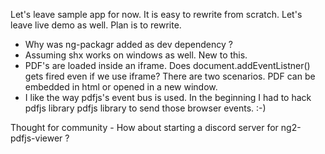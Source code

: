 Let's leave sample app for now. It is easy to rewrite from scratch.
Let's leave live demo as well. Plan is to rewrite.

- Why was ng-packagr added as dev dependency ?
- Assuming shx works on windows as well. New to this.
- PDF's are loaded inside an iframe. Does document.addEventListner() gets fired even if we use iframe?
There are two scenarios. PDF can be embedded in html or opened in a new window.
- I like the way pdfjs's event bus is used. In the beginning I had to hack pdfjs library pdfjs library to send those browser events. :-)



Thought for community - How about starting a discord server for ng2-pdfjs-viewer ?


